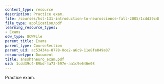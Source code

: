 ```yaml
---
content_type: resource
description: Practice exam.
file: /courses/hst-131-introduction-to-neuroscience-fall-2005/1cdd39c489bd4a73597eaa1c9e646e08_ansshtneuro_exam.pdf
file_type: application/pdf
learning_resource_types:
- Exams
ocw_type: OCWFile
parent_title: Exams
parent_type: CourseSection
parent_uid: ac53434e-8778-0ce2-a6c9-11e8fe849a07
resourcetype: Document
title: ansshtneuro_exam.pdf
uid: 1cdd39c4-89bd-4a73-597e-aa1c9e646e08
---
```

Practice exam.

